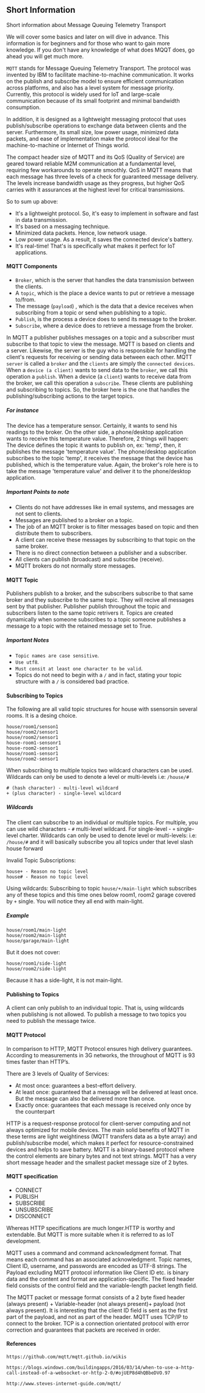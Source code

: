 
##  Short Information
Short information about Message Queuing Telemetry Transport

We will cover some basics and later on will dive in advance. 
This information is for beginners and for those who want to gain more knowledge.
If you don't have any knowledge of what does MQQT does, go ahead you will get much more.

```MQTT``` stands for Message Queuing Telemetry Transport. The protocol was invented by IBM to facilitate machine-to-machine communication. It works on the publish and subscribe model to ensure efficient communication across platforms, and also has a level system for message priority. Currently, this protocol is widely used for IoT and large-scale communication because of its small footprint and minimal bandwidth consumption. 

In addition, it is designed as a lightweight messaging protocol that uses publish/subscribe operations to exchange data between clients and the server. Furthermore, its small size, low power usage, minimized data packets, and ease of implementation make the protocol ideal for the machine-to-machine or Internet of Things world.

The compact header size of  MQTT and its QoS (Quality of Service) are geared toward reliable M2M communication at a fundamental level, requiring few workarounds to operate smoothly. QoS in MQTT means that each message has three levels of a check for guaranteed message delivery. The levels increase bandwidth usage as they progress, but higher QoS carries with it assurances at the highest level for critical transmissions.

So to sum up above:
-  It's a lightweight protocol. So, it's easy to implement in software and fast in data transmission.
-  It's based on a messaging technique. 
-  Minimized data packets. Hence, low network usage.
-  Low power usage. As a result, it saves the connected device's battery.
-  It's real-time! That's is specifically what makes it perfect for IoT applications.

#### MQTT Components

-  ```Broker```, which is the server that handles the data transmission between the clients.
-  A ```topic```, which is the place a device wants to put or retrieve a message to/from.
-  The message (```payload```) , which is the data that a device receives when subscribing from a topic or send when publishing to a topic.
-  ```Publish```, is the process a device does to send its message to the broker.
-  ```Subscribe```, where a device does to retrieve a message from the broker.

In MQTT a publisher publishes messages on a topic and a subscriber must subscribe to that topic to view the message. MQTT is based on clients and a server. Likewise, the server is the guy who is responsible for handling the client's requests for receiving or sending data between each other. MQTT `server` is called a ```broker``` and the `clients` are simply the `connected devices`. When a `device (a client)` wants to send data to the `broker`, we call this operation a `publish`. When a device (a `client`) wants to receive data from the broker, we call this operation a `subscribe`. These clients are publishing and subscribing to topics. So, the broker here is the one that handles the publishing/subscribing actions to the target topics.

##### For instance
The device has a temperature sensor. Certainly, it wants to send his readings to the broker. On the other side, a phone/desktop application wants to receive this temperature value. Therefore, 2 things will happen:
The device defines the topic it wants to publish on, ex: 'temp', then, it publishes the message 'temperature value'. The phone/desktop application subscribes to the topic 'temp', it receives the message that the device has published, which is the temperature value. Again, the broker's role here is to take the message 'temperature value' and deliver it to the phone/desktop application.

##### Important Points to note

-  Clients do not have addresses like in email systems, and messages are not sent to clients.
-  Messages are published to a broker on a topic.
-  The job of an MQTT broker is to filter messages based on topic and then distribute them to subscribers.
-  A client can receive these messages by subscribing to that topic on the same broker.
-  There is no direct connection between a publisher and a subscriber.
-  All clients can publish (broadcast) and subscribe (receive).
-  MQTT brokers do not normally store messages.

#### MQTT Topic

Publishers publish to a broker, and the subscribers subscribe to that same broker and they subscribe to the same topic.
They will recive all messages sent by that publisher. Publisher publish throughout the topic and subscribers listen to the same topic retrivers it. Topics are created dynamically when someone subscribes to a topic someone publishes a message to a topic with the retained message set to True.

#####  Important Notes

-  `Topic names are case sensitive`.
-  `Use utf8`.
-  `Must consit at least one character to be valid`.
-  Topics do not need to begin with a `/` and in fact, stating your topic structure with a `/` is considered bad practice.

#### Subscribing to Topics
The following are all valid topic structures for house with ssensorsin several rooms. It is a desing choice.
```
house/room1/senson1
house/room2/sensor1
house/room2/sensor1
house-room1-sensonr1
house-room2-sensor1
house/room1-sensor1
house/room2-sensor1
```
When subscribing to multiple topics two wildcard characters can be used. Wildcards can only be used to denote a level or multi-levels i.e: `/house/#`

```
# (hash character) - multi-level wildcard
+ (plus character) - single-level wildcard
```

#####  Wildcards

The client can subscribe to an individual or multiple topics. For multiple, you can use wild characters - `#` multi-level wildcard. For single-level - `+` single-level charter. Wildcards can only be used to denote level or multi-levels: i.e: `/house/#`  and  it will basically subscribe you all topics under that level slash house forward  

Invalid Topic Subscriptions:
```
house+ - Reason no topic level
house# - Reason no topic level
```

Using wildcards:
Subscribing to topic `house/+/main-light` which subscribes any of these topics and this time ones below room1, room2 garage covered by `+` single. You will notice they all end with main-light.

#####  Example
```
house/room1/main-light
house/room2/main-light
house/garage/main-light
```
But it does not cover:
```
house/room1/side-light
house/room2/side-light
```

Because it has a side-light, it is not main-light.

#### Publishing to Topics
A client can only publish to an individual topic. That is, using wildcards when publishing is not allowed. To publish a message to two topics you need to publish the message twice.

#### MQTT Protocol

In comparison to HTTP, MQTT Protocol ensures high delivery guarantees. According to measurements in 3G networks, the throughout of MQTT is 93 times faster than HTTP’s.

There are 3 levels of Quality of Services:
-  At most once: guarantees a best-effort delivery.
-  At least once: guaranteed that a message will be delivered at least once. But the message can also be delivered more than once.
-  Exactly once: guarantees that each message is received only once by the counterpart

HTTP is a request-response protocol for client-server computing and not always optimized for mobile devices. The main solid benefits of MQTT in these terms are light weightiness (MQTT transfers data as a byte array) and publish/subscribe model, which makes it perfect for resource-constrained devices and helps to save battery. MQTT is a binary-based protocol where the control elements are binary bytes and not text strings. MQTT has a very short message header and the smallest packet message size of 2 bytes. 

#### MQTT  specification
-  CONNECT 
-  PUBLISH 
-  SUBSCRIBE 
-  UNSUBSCRIBE 
-  DISCONNECT 

Whereas HTTP specifications are much longer.HTTP is worthy and extendable. But MQTT is more suitable when it is referred to as IoT development.

MQTT uses a command and command acknowledgment format. That means each command has an associated acknowledgment. Topic names, Client ID, username, and passwords are encoded as  UTF-8 strings. The Payload excluding MQTT protocol information like Client ID etc. is binary data and the content and format are application-specific. The fixed header field consists of the control field and the variable-length packet length field.

The MQTT packet or message format consists of a 2 byte fixed header (always present) + Variable-header (not always present)+ payload (not always present).
It is interesting that the client ID field is sent as the first part of the payload, and not as part of the header. MQTT uses TCP/IP to connect to the broker. TCP is a connection orientated protocol with error correction and guarantees that packets are received in order.



#### References

```https://github.com/mqtt/mqtt.github.io/wikis```

```https://blogs.windows.com/buildingapps/2016/03/14/when-to-use-a-http-call-instead-of-a-websocket-or-http-2-0/#ojUEP8d4hQBbeDVO.97```

```http://www.steves-internet-guide.com/mqtt/```
